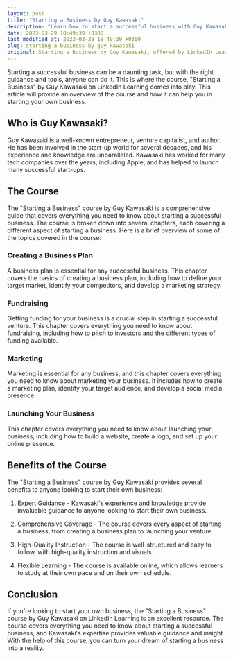 ```yaml
---
layout: post
title: "Starting a Business by Guy Kawasaki"
description: "Learn how to start a successful business with Guy Kawasaki's course on LinkedIn Learning. This course covers everything from creating a business plan to finding investors."
date: 2023-03-29 18:49:39 +0300
last_modified_at: 2023-03-29 18:49:39 +0300
slug: starting-a-business-by-guy-kawasaki
original: Starting a Business by Guy Kawasaki, offered by LinkedIn Learning
---
```


Starting a successful business can be a daunting task, but with the right guidance and tools, anyone can do it. This is where the course, "Starting a Business" by Guy Kawasaki on LinkedIn Learning comes into play. This article will provide an overview of the course and how it can help you in starting your own business.

## Who is Guy Kawasaki?

Guy Kawasaki is a well-known entrepreneur, venture capitalist, and author. He has been involved in the start-up world for several decades, and his experience and knowledge are unparalleled. Kawasaki has worked for many tech companies over the years, including Apple, and has helped to launch many successful start-ups.

## The Course

The "Starting a Business" course by Guy Kawasaki is a comprehensive guide that covers everything you need to know about starting a successful business. The course is broken down into several chapters, each covering a different aspect of starting a business. Here is a brief overview of some of the topics covered in the course:

### Creating a Business Plan

A business plan is essential for any successful business. This chapter covers the basics of creating a business plan, including how to define your target market, identify your competitors, and develop a marketing strategy.

### Fundraising

Getting funding for your business is a crucial step in starting a successful venture. This chapter covers everything you need to know about fundraising, including how to pitch to investors and the different types of funding available.

### Marketing

Marketing is essential for any business, and this chapter covers everything you need to know about marketing your business. It includes how to create a marketing plan, identify your target audience, and develop a social media presence.

### Launching Your Business

This chapter covers everything you need to know about launching your business, including how to build a website, create a logo, and set up your online presence.

## Benefits of the Course

The "Starting a Business" course by Guy Kawasaki provides several benefits to anyone looking to start their own business:

1. Expert Guidance - Kawasaki's experience and knowledge provide invaluable guidance to anyone looking to start their own business.

2. Comprehensive Coverage - The course covers every aspect of starting a business, from creating a business plan to launching your venture.

3. High-Quality Instruction - The course is well-structured and easy to follow, with high-quality instruction and visuals.

4. Flexible Learning - The course is available online, which allows learners to study at their own pace and on their own schedule.

## Conclusion

If you're looking to start your own business, the "Starting a Business" course by Guy Kawasaki on LinkedIn Learning is an excellent resource. The course covers everything you need to know about starting a successful business, and Kawasaki's expertise provides valuable guidance and insight. With the help of this course, you can turn your dream of starting a business into a reality.